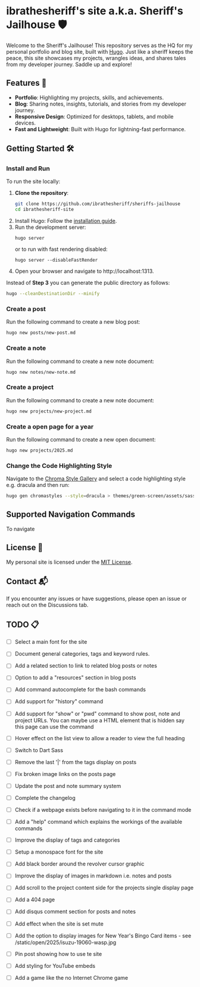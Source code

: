 # ibrathesheriff's site a.k.a. Sheriff's Jailhouse 🛡️
Welcome to the Sheriff's Jailhouse! This repository serves as the HQ for my personal portfolio and blog site, built with [Hugo](https://gohugo.io). Just like a sheriff keeps the peace, this site showcases my projects, wrangles ideas, and shares tales from my developer journey. Saddle up and explore!

## Features 🚀
- **Portfolio**: Highlighting my projects, skills, and achievements.
- **Blog**: Sharing notes, insights, tutorials, and stories from my developer journey.
- **Responsive Design**: Optimized for desktops, tablets, and mobile devices.
- **Fast and Lightweight**: Built with Hugo for lightning-fast performance.

## Getting Started 🛠️

### Install and Run
To run the site locally:
1. **Clone the repository**:
    ```bash
    git clone https://github.com/ibrathesheriff/sheriffs-jailhouse
    cd ibrathesheriff-site
    ```
2. Install Hugo: Follow the [installation guide](https://gohugo.io/installation/).
3. Run the development server:
    ```
    hugo server
    ```
    or to run with fast rendering disabled:
    ```
    hugo server --disableFastRender
    ```
4. Open your browser and navigate to http://localhost:1313.

Instead of **Step 3** you can generate the public directory as follows:
```bash
hugo --cleanDestinationDir --minify
```

### Create a post
Run the following command to create a new blog post:
```bash
hugo new posts/new-post.md
```

### Create a note
Run the following command to create a new note document:
```bash
hugo new notes/new-note.md
```

### Create a project
Run the following command to create a new note document:
```bash
hugo new projects/new-project.md
```

### Create a open page for a year
Run the following command to create a new open document:
```bash
hugo new projects/2025.md
```

### Change the Code Highlighting Style
Navigate to the [Chroma Style Gallery](https://xyproto.github.io/splash/docs/all.html) and select a code highlighting style e.g. dracula and then run:
```bash
hugo gen chromastyles --style=dracula > themes/green-screen/assets/sass/components/_code_blocks.scss
```

## Supported Navigation Commands
To navigate 

## License 📜
My personal site is licensed under the [MIT License](https://mit-license.org/).

## Contact 📬
If you encounter any issues or have suggestions, please open an issue or reach out on the Discussions tab.

## TODO 📋
- [ ] Select a main font for the site
- [ ] Document general categories, tags and keyword rules.
- [ ] Add a related section to link to related blog posts or notes
- [ ] Option to add a "resources" section in blog posts
- [ ] Add command autocomplete for the bash commands
- [ ] Add support for "history" command
- [ ] Add support for "show" or "pwd" command to show post, note and project URLs. You can maybe use a HTML element that is hidden say this page can use the command
- [ ] Hover effect on the list view to allow a reader to view the full heading
- [ ] Switch to Dart Sass
- [ ] Remove the last '|' from the tags display on posts
- [ ] Fix broken image links on the posts page
- [ ] Update the post and note summary system
- [ ] Complete the changelog
- [ ] Check if a webpage exists before navigating to it in the command mode
- [ ] Add a "help" command which explains the workings of the available commands
- [ ] Improve the display of tags and categories
- [ ] Setup a monospace font for the site
- [ ] Add black border around the revolver cursor graphic
- [ ] Improve the display of images in markdown i.e. notes and posts
- [ ] Add scroll to the project content side for the projects single display page
- [ ] Add a 404 page
- [ ] Add disqus comment section for posts and notes
- [ ] Add effect when the site is set mute
- [ ] Add the option to display images for New Year's Bingo Card items - see /static/open/2025/isuzu-19060-wasp.jpg
- [ ] Pin post showing how to use te site
- [ ] Add styling for YouTube embeds
- [ ] Add a game like the no Internet Chrome game


